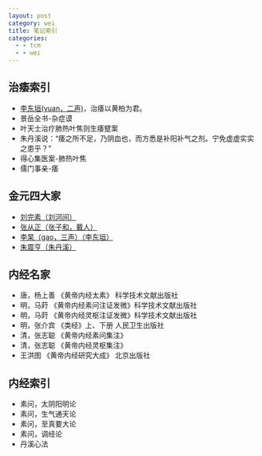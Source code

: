 ```yaml
---
layout: post
category: wei
title: 笔记索引
categories:
  - - tcm
  - - wei
---
```


## 治痿索引 ##

- [李东垣(yuan，二声)](http://baike.baidu.com/link?url=ZXhdBwJxKg3hdtbsn-yJJbvrz1li04rN2OiVKxdBZ4rdf2XmOnU1-JIWWL7SuWQ5AY_dnTcd1OzY-nop355d2K)，治痿以黄柏为君。
- 景岳全书-杂症谟
- 叶天士治疗肺热叶焦则生痿躄案
- 朱丹溪说：“痿之所不足，乃阴血也，而方悉是补阳补气之剂。宁免虚虚实实之患乎？”
- 得心集医案-肺热叶焦
- 儒门事亲-痿

## 金元四大家 ##

- [刘完素（刘河间）](http://baike.baidu.com/link?url=6exif5o6HDWDMBUp9_aRQ5Xo91oYUg8lgu7kF8PBpUGZMpi3tg0j91SAOBTkCbfhtkdVzW3_BSCV1kwk6ymDtK)
- [张从正（张子和，戴人）](http://baike.baidu.com/link?url=vbBwjgOE9UbK1yanB4j9FDYZVaKRBYr4Wr4RMmGYCYvoJ5Jnis7GppCeUcS14hDBTUQHEdMEPmDlIFZDv8qX9_)
- [李杲（gao，三声）（李东垣）](http://baike.baidu.com/subview/60484/12227313.htm)
- [朱震亨（朱丹溪）](http://baike.baidu.com/link?url=NE9pNMrmS4nwkd0SHIK16272dtfVJyRg6DzK-NJ7WGks5RN0MRAe723eX9Uw2W40_2WtNpRriG4k6MyrxDAn5q)

## 内经名家 ##

- 唐，杨上善 《黄帝内经太素》 科学技术文献出版社
- 明，马莳 《黄帝内经素问注证发微》科学技术文献出版社
- 明，马莳 《黄帝内经灵枢注证发微》科学技术文献出版社
- 明，张介宾 《类经》上、下册 人民卫生出版社
- 清，张志聪 《黄帝内经素问集注》
- 清，张志聪 《黄帝内经灵枢集注》
- 王洪图 《黄帝内经研究大成》 北京出版社

## 内经索引 ##

- 素问，太阴阳明论
- 素问，生气通天论
- 素问，至真要大论
- 素问，调经论
- 丹溪心法